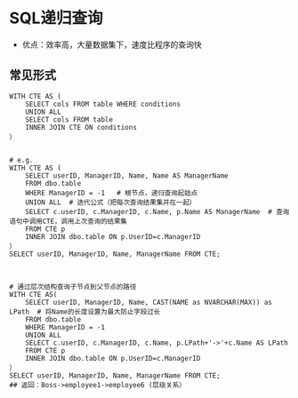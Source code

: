 # SQL递归查询
* 优点：效率高，大量数据集下，速度比程序的查询快

## 常见形式

    WITH CTE AS (
        SELECT cols FROM table WHERE conditions
        UNION ALL
        SELECT cols FROM table
        INNER JOIN CTE ON conditions
    ）


    # e.g.    
    WITH CTE AS (
        SELECT userID, ManagerID, Name, Name AS ManagerName
        FROM dbo.table 
        WHERE ManagerID = -1   # 根节点，递归查询起始点
        UNION ALL  # 迭代公式（把每次查询结果集并在一起）
        SELECT c.userID, c.ManagerID, c.Name, p.Name AS ManagerName  # 查询语句中调用CTE，调用上次查询的结果集
        FROM CTE p
        INNER JOIN dbo.table ON p.UserID=c.ManagerID
    ）
    SELECT userID, ManagerID, Name, ManagerName FROM CTE;



    # 通过层次结构查询子节点到父节点的路径
    WITH CTE AS(
        SELECT userID, ManagerID, Name, CAST(NAME as NVARCHAR(MAX)) as LPath  # 将Name的长度设置为最大防止字段过长
        FROM dbo.table 
        WHERE ManagerID = -1  
        UNION ALL 
        SELECT c.userID, c.ManagerID, c.Name, p.LPath+'->'+c.Name AS LPath
        FROM CTE p
        INNER JOIN dbo.table ON p.UserID=c.ManagerID
    ）
    SELECT userID, ManagerID, Name, ManagerName FROM CTE;
    ## 返回：Boss->employee1->employee6 (层级关系）

